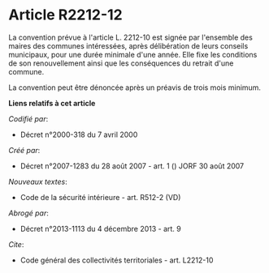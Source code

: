 # Article R2212-12

La convention prévue à l'article L. 2212-10 est signée par l'ensemble des maires des communes intéressées, après délibération
de leurs conseils municipaux, pour une durée minimale d'une année. Elle fixe les conditions de son renouvellement ainsi que
les conséquences du retrait d'une commune. 

La convention peut être dénoncée après un préavis de trois mois minimum.

**Liens relatifs à cet article**

_Codifié par_:

  - Décret n°2000-318 du 7 avril 2000

_Créé par_:

  - Décret n°2007-1283 du 28 août 2007 - art. 1 () JORF 30 août 2007

_Nouveaux textes_:

  - Code de la sécurité intérieure - art. R512-2 (VD)

_Abrogé par_:

  - Décret n°2013-1113 du 4 décembre 2013 - art. 9

_Cite_:

  - Code général des collectivités territoriales - art. L2212-10
